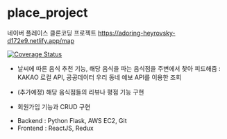 # place_project

네이버 플레이스 클론코딩 프로젝트
https://adoring-heyrovsky-d172e9.netlify.app/map

[![Coverage Status](https://coveralls.io/repos/github/seyoung755/place_project/badge.svg?branch=master)](https://coveralls.io/github/seyoung755/place_project?branch=master)



+ 날씨에 따른 음식 추천 기능, 해당 음식을 파는 음식점을 주변에서 찾아 피드해줌
 : KAKAO 로컬 API, 공공데이터 우리 동네 예보 API를 이용한 조회
 
+ (추가예정) 해당 음식점들의 리뷰나 평점 기능 구현
+ 회원가입 기능과 CRUD 구현

- Backend : Python Flask, AWS EC2, Git
- Frontend : ReactJS, Redux 
